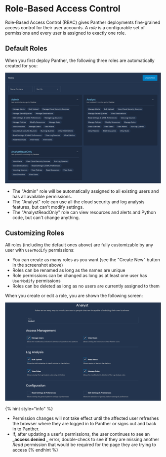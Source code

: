 # Role-Based Access Control

Role-Based Access Control (RBAC) gives Panther deployments fine-grained access control for their user accounts. A _role_ is a configurable set of permissions and every user is assigned to exactly one role.

## Default Roles

When you first deploy Panther, the following three roles are automatically created for you:

![](<../.gitbook/assets/image (1) (1) (1).png>)

* The "Admin" role will be automatically assigned to all existing users and has all available permissions.
* The "Analyst" role can use all the cloud security and log analysis features, but can't modify settings.
* The "AnalystReadOnly" role can view resources and alerts and Python code, but can't change anything.

## Customizing Roles

All roles (including the default ones above) are fully customizable by any user with `UserModify` permissions:

* You can create as many roles as you want (see the "Create New" button in the screenshot above)
* Roles can be renamed as long as the names are unique
* Role permissions can be changed as long as at least one user has `UserModify` permissions
* Roles can be deleted as long as no users are currently assigned to them

When you create or edit a role, you are shown the following screen:

![Role Edit](<../../../.gitbook/assets/rbac-role-edit (7) (7) (8) (1) (1) (3) (1) (7).png>)

{% hint style="info" %}
* Permission changes will not take effect until the affected user refreshes the browser where they are logged in to Panther or signs out and back in to Panther.
* If, after updating a user's permissions, the user continues to see an _**access denied** _ error,  double-check to see if they are missing another _Read_ permission that would be required for the page they are trying to access
{% endhint %}
